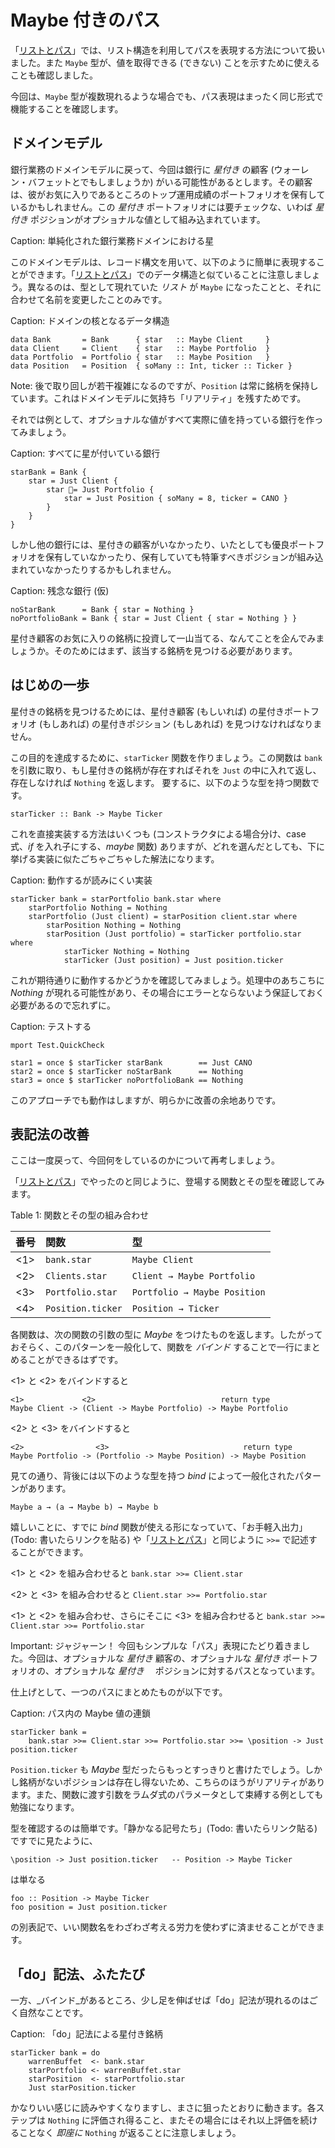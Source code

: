 # Maybe 付きのパス

「[リストとパス](06-list-and-path.md)」では、リスト構造を利用してパスを表現する方法について扱いました。また `Maybe` 型が、値を取得できる (できない) ことを示すために使えることも確認しました。

今回は、`Maybe` 型が複数現れるような場合でも、パス表現はまったく同じ形式で機能することを確認します。

## ドメインモデル

銀行業務のドメインモデルに戻って、今回は銀行に _星付き_ の顧客 (ウォーレン・バフェットとでもしましょうか) がいる可能性があるとします。その顧客は、彼がお気に入りであるところのトップ運用成績のポートフォリオを保有しているかもしれません。この _星付き_ ポートフォリオには要チェックな、いわば _星付き_ ポジションがオプショナルな値として組み込まれています。

Caption: 単純化された銀行業務ドメインにおける星

このドメインモデルは、レコード構文を用いて、以下のように簡単に表現することができます。「[リストとパス](06-list-and-path.md)」でのデータ構造と似ていることに注意しましょう。異なるのは、型として現れていた _リスト_ が `Maybe` になったことと、それに合わせて名前を変更したことのみです。

Caption: ドメインの核となるデータ構造

```
data Bank       = Bank      { star   :: Maybe Client     }
data Client     = Client    { star   :: Maybe Portfolio  }
data Portfolio  = Portfolio { star   :: Maybe Position   }
data Position   = Position  { soMany :: Int, ticker :: Ticker }
```

Note: 後で取り回しが若干複雑になるのですが、`Position` は常に銘柄を保持しています。これはドメインモデルに気持ち「リアリティ」を残すためです。

それでは例として、オプショナルな値がすべて実際に値を持っている銀行を作ってみましょう。

Caption: すべてに星が付いている銀行

```
starBank = Bank {
    star = Just Client {
        star = Just Portfolio {
            star = Just Position { soMany = 8, ticker = CANO }
        }
    }
}
```

しかし他の銀行には、星付きの顧客がいなかったり、いたとしても優良ポートフォリオを保有していなかったり、保有していても特筆すべきポジションが組み込まれていなかったりするかもしれません。

Caption: 残念な銀行 (仮) 

```
noStarBank      = Bank { star = Nothing }
noPortfolioBank = Bank { star = Just Client { star = Nothing } }
```

星付き顧客のお気に入りの銘柄に投資して一山当てる、なんてことを企んでみましょうか。そのためにはまず、該当する銘柄を見つける必要があります。

## はじめの一歩

星付きの銘柄を見つけるためには、星付き顧客 (もしいれば) の星付きポートフォリオ (もしあれば) の星付きポジション (もしあれば) を見つけなければなりません。

この目的を達成するために、`starTicker` 関数を作りましょう。この関数は `bank` を引数に取り、もし星付きの銘柄が存在すればそれを `Just` の中に入れて返し、存在しなければ `Nothing` を返します。 要するに、以下のような型を持つ関数です。

```
starTicker :: Bank -> Maybe Ticker
```

これを直接実装する方法はいくつも (コンストラクタによる場合分け、case 式、_if_ を入れ子にする、_maybe_ 関数) ありますが、どれを選んだとしても、下に挙げる実装に似たごちゃごちゃした解法になります。

Caption: 動作するが読みにくい実装

```
starTicker bank = starPortfolio bank.star where
    starPortfolio Nothing = Nothing
    starPortfolio (Just client) = starPosition client.star where
        starPosition Nothing = Nothing
        starPosition (Just portfolio) = starTicker portfolio.star where
            starTicker Nothing = Nothing
            starTicker (Just position) = Just position.ticker
```

これが期待通りに動作するかどうかを確認してみましょう。処理中のあちこちに _Nothing_ が現れる可能性があり、その場合にエラーとならないよう保証しておく必要があるので忘れずに。

Caption: テストする

```
mport Test.QuickCheck

star1 = once $ starTicker starBank        == Just CANO
star2 = once $ starTicker noStarBank      == Nothing
star3 = once $ starTicker noPortfolioBank == Nothing
```

このアプローチでも動作はしますが、明らかに改善の余地ありです。

## 表記法の改善

ここは一度戻って、今回何をしているのかについて再考しましょう。

「[リストとパス](06-list-and-path.md)」でやったのと同じように、登場する関数とその型を確認してみます。

Table 1: 関数とその型の組み合わせ

| 番号 | 関数             | 型                           |
|:----|:------------------|:-----------------------------|
| <1> | `bank.star`       | `Maybe Client`               |
| <2> | `Clients.star`    | `Client → Maybe Portfolio`   |
| <3> | `Portfolio.star`  | `Portfolio → Maybe Position` |
| <4> | `Position.ticker` | `Position → Ticker`          |

各関数は、次の関数の引数の型に _Maybe_ をつけたものを返します。したがっておそらく、このパターンを一般化して、関数を _バインド_ することで一行にまとめることができるはずです。

<1> と <2> をバインドすると

```
<1>             <2>                            return type
Maybe Client -> (Client -> Maybe Portfolio) -> Maybe Portfolio
```

<2> と <3> をバインドすると

```
<2>                <3>                              return type
Maybe Portfolio -> (Portfolio -> Maybe Position) -> Maybe Position
```

見ての通り、背後には以下のような型を持つ _bind_ によって一般化されたパターンがあります。

```
Maybe a → (a → Maybe b) → Maybe b
```

嬉しいことに、すでに _bind_ 関数が使える形になっていて、「お手軽入出力」(Todo: 書いたらリンクを貼る) や「[リストとパス](06-list-and-path.md)」と同じように `>>=` で記述することができます。

<1> と <2> を組み合わせると `bank.star >>= Client.star`

<2> と <3> を組み合わせると `Client.star >>= Portfolio.star`

<1> と <2> を組み合わせ、さらにそこに <3> を組み合わせると `bank.star >>= Client.star >>= Portfolio.star`

Important: ジャジャーン！ 今回もシンプルな「パス」表現にたどり着きました。今回は、オプショナルな _星付き_ 顧客の、オプショナルな _星付き_ ポートフォリオの、オプショナルな _星付き_ 　ポジションに対するパスとなっています。

仕上げとして、一つのパスにまとめたものが以下です。

Caption: パス内の Maybe 値の連鎖

```
starTicker bank =
    bank.star >>= Client.star >>= Portfolio.star >>= \position -> Just position.ticker
```

`Position.ticker` も _Maybe_ 型だったらもっとすっきりと書けたでしょう。しかし銘柄がないポジションは存在し得ないため、こちらのほうがリアリティがあります。また、関数に渡す引数をラムダ式のパラメータとして束縛する例としても勉強になります。

型を確認するのは簡単です。「静かなる記号たち」(Todo: 書いたらリンク貼る) ですでに見たように、

```
\position -> Just position.ticker   -- Position -> Maybe Ticker
```

は単なる

```
foo :: Position -> Maybe Ticker
foo position = Just position.ticker
```

の別表記で、いい関数名をわざわざ考える労力を使わずに済ませることができます。

## 「do」記法、ふたたび

一方、_バインド_があるところ、少し足を伸ばせば「do」記法が現れるのはごく自然なことです。

Caption: 「do」記法による星付き銘柄

```
starTicker bank = do
    warrenBuffet  <- bank.star
    starPortfolio <- warrenBuffet.star
    starPosition  <- starPortfolio.star
    Just starPosition.ticker
```

かなりいい感じに読みやすくなりますし、まさに狙ったとおりに動きます。各ステップは `Nothing` に評価され得ること、またその場合にはそれ以上評価を続けることなく _即座に_ `Nothing` が返ることに注意しましょう。

